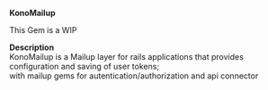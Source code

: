 **KonoMailup**

This Gem is a WIP

**Description**<br>
KonoMailup is a Mailup layer for rails applications that
provides configuration and saving of user tokens; <br>
with mailup gems for autentication/authorization and api connector